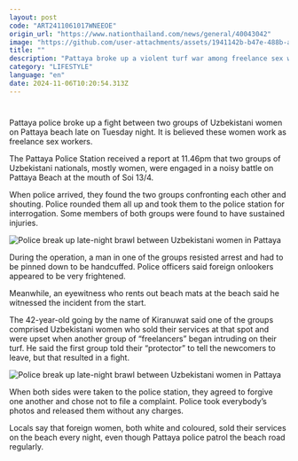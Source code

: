 ```yaml
---
layout: post
code: "ART2411061017WNEEOE"
origin_url: "https://www.nationthailand.com/news/general/40043042"
image: "https://github.com/user-attachments/assets/1941142b-b47e-488b-a7f9-68f2ef8be0a8"
title: ""
description: "Pattaya broke up a violent turf war among freelance sex workers and later freed them without charges after both sides agreed to forgive each other"
category: "LIFESTYLE"
language: "en"
date: 2024-11-06T10:20:54.313Z
---
```


# 









Pattaya police broke up a fight between two groups of Uzbekistani women on Pattaya beach late on Tuesday night. It is believed these women work as freelance sex workers.

The Pattaya Police Station received a report at 11.46pm that two groups of Uzbekistani nationals, mostly women, were engaged in a noisy battle on Pattaya Beach at the mouth of Soi 13/4.

When police arrived, they found the two groups confronting each other and shouting. Police rounded them all up and took them to the police station for interrogation. Some members of both groups were found to have sustained injuries.

  ![Police break up late-night brawl between Uzbekistani women in Pattaya](https://github.com/user-attachments/assets/d7a4146c-a336-4953-91e1-097cc50c3af6)

During the operation, a man in one of the groups resisted arrest and had to be pinned down to be handcuffed. Police officers said foreign onlookers appeared to be very frightened.

Meanwhile, an eyewitness who rents out beach mats at the beach said he witnessed the incident from the start.

The 42-year-old going by the name of Kiranuwat said one of the groups comprised Uzbekistani women who sold their services at that spot and were upset when another group of “freelancers” began intruding on their turf. He said the first group told their “protector” to tell the newcomers to leave, but that resulted in a fight.

  ![Police break up late-night brawl between Uzbekistani women in Pattaya](https://github.com/user-attachments/assets/78023e4c-6fc0-4f52-8c75-7a804b0a49ad)

When both sides were taken to the police station, they agreed to forgive one another and chose not to file a complaint. Police took everybody’s photos and released them without any charges.

Locals say that foreign women, both white and coloured, sold their services on the beach every night, even though Pattaya police patrol the beach road regularly.